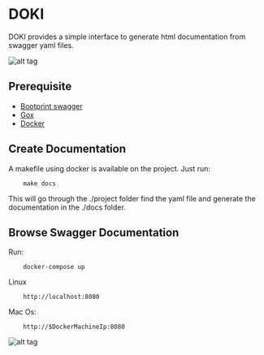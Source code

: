 # DOKI

DOKI provides a simple interface to generate html documentation from swagger yaml files.

![alt tag](https://raw.github.com/evonck/doki/master/img/Doki.png)

## Prerequisite
- [Bootprint swagger](https://github.com/nknapp/bootprint-swagger)
- [Gox](https://github.com/mitchellh/gox)
- [Docker](https://docs.docker.com/)

## Create Documentation
A makefile using docker is available on the project.
Just run:
```
    make docs
```
This will go through the ./project folder find the yaml file and generate the documentation in the ./docs folder.

## Browse Swagger Documentation
Run:
```
	docker-compose up
```
Linux
```
    http://localhost:8080
```
Mac Os:
```
	http://$DockerMachineIp:8080
```

![alt tag](https://raw.github.com/evonck/doki/master/img/test.png)
